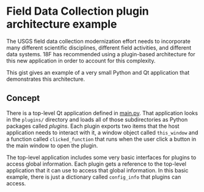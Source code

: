 # Field Data Collection plugin architecture example

The USGS field data collection modernization effort needs to incorporate many different scientific disciplines,
different field activities, and different data systems.  18F has recommended using a plugin-based architecture for
this new application in order to account for this complexity.

This gist gives an example of a very small Python and Qt application that demonstrates this architecture.

## Concept

There is a top-level Qt application defined in [main.py](main.py). That application looks in the `plugins/` directory
and loads all of those subdirectories as Python packages called _plugins_. Each plugin exports two items that the host
application needs to interact with it, a window object called `this_window` and a function called `clicked_function`
that runs when the user click a button in the main window to open the plugin.

The top-level application includes some very basic interfaces for plugins to access global information. Each plugin
gets a reference to the top-level application that it can use to access that global information. In this basic example,
there is just a dictionary called `config_info` that plugins can access.